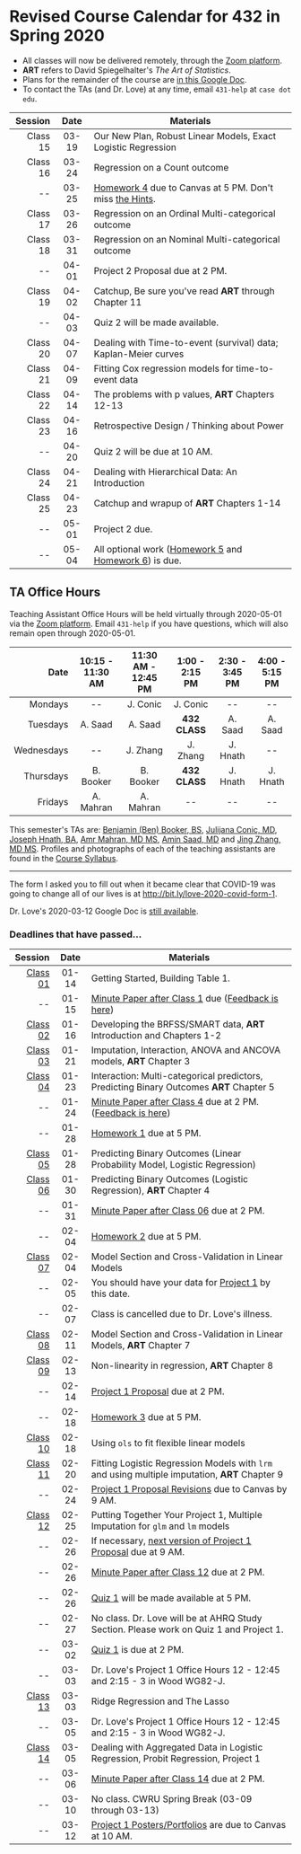# Revised Course Calendar for 432 in Spring 2020 

- All classes will now be delivered remotely, through the [Zoom platform](https://case.edu/utech/help/knowledge-base/zoom/zoom-information).
- **ART** refers to David Spiegelhalter's *The Art of Statistics*.
- Plans for the remainder of the course are [in this Google Doc](http://bit.ly/432-next-steps).
- To contact the TAs (and Dr. Love) at any time, email `431-help` at `case dot edu`.

Session | Date | Materials 
--------: | :-----: | ----------------------------------------------------------------------
Class 15 | 03-19 | Our New Plan, Robust Linear Models, Exact Logistic Regression
Class 16 | 03-24 | Regression on a Count outcome
-- | 03-25 | [Homework 4](https://github.com/THOMASELOVE/2020-432/tree/master/homework/hw04) due to Canvas at 5 PM. Don't miss [the Hints](https://github.com/THOMASELOVE/2020-432/blob/master/homework/hw04/homework4_hints_2020-03-16.pdf).
Class 17 | 03-26 | Regression on an Ordinal Multi-categorical outcome
Class 18 | 03-31 | Regression on an Nominal Multi-categorical outcome
-- | 04-01 | Project 2 Proposal due at 2 PM.
Class 19 | 04-02 | Catchup, Be sure you've read **ART** through Chapter 11
-- | 04-03 | Quiz 2 will be made available.
Class 20 | 04-07 | Dealing with Time-to-event (survival) data; Kaplan-Meier curves
Class 21 | 04-09 | Fitting Cox regression models for time-to-event data
Class 22 | 04-14 | The problems with p values, **ART** Chapters 12-13
Class 23 | 04-16 | Retrospective Design / Thinking about Power
-- | 04-20 | Quiz 2 will be due at 10 AM.
Class 24 | 04-21 | Dealing with Hierarchical Data: An Introduction
Class 25 | 04-23 | Catchup and wrapup of **ART** Chapters 1-14
-- | 05-01 | Project 2 due.
-- | 05-04 | All optional work ([Homework 5](https://github.com/THOMASELOVE/2020-432/tree/master/homework/hw05) and [Homework 6](https://github.com/THOMASELOVE/2020-432/tree/master/homework/hw05)) is due.

## TA Office Hours

Teaching Assistant Office Hours will be held virtually through 2020-05-01 via the [Zoom platform](https://case.edu/utech/help/knowledge-base/zoom/zoom-information). Email `431-help` if you have questions, which will also remain open through 2020-05-01.

Date | 10:15 - 11:30 AM | 11:30 AM - 12:45 PM | 1:00 - 2:15 PM | 2:30 - 3:45 PM | 4:00 - 5:15 PM
----------: | :--------: | :--------: | :--------: | :--------: | :--------:  
Mondays     | -- | J. Conic | J. Conic | -- | -- 
Tuesdays    | A. Saad | A. Saad | **432 CLASS** | A. Saad | A. Saad
Wednesdays  | -- | J. Zhang | J. Zhang | J. Hnath | -- 
Thursdays   | B. Booker | B. Booker | **432 CLASS** | J. Hnath | J. Hnath
Fridays     | A. Mahran | A. Mahran | -- | -- | -- 

This semester's TAs are:  [Benjamin (Ben) Booker, BS](https://thomaselove.github.io/2020-432-syllabus/teaching-assistants.html), [Julijana Conic, MD](https://thomaselove.github.io/2020-432-syllabus/teaching-assistants.html), [Joseph Hnath, BA](https://thomaselove.github.io/2020-432-syllabus/teaching-assistants.html), [Amr Mahran, MD MS](https://thomaselove.github.io/2020-432-syllabus/teaching-assistants.html), [Amin Saad, MD](https://thomaselove.github.io/2020-432-syllabus/teaching-assistants.html) and [Jing Zhang, MD MS](https://thomaselove.github.io/2020-432-syllabus/teaching-assistants.html). Profiles and photographs of each of the teaching assistants are found in the [Course Syllabus](https://thomaselove.github.io/2020-432-syllabus/teaching-assistants.html).

-----------

The form I asked you to fill out when it became clear that COVID-19 was going to change all of our lives is at http://bit.ly/love-2020-covid-form-1.

Dr. Love's 2020-03-12 Google Doc is [still available](https://docs.google.com/document/d/1FYeQjzmDf6tXoirlriWTWErQSLLwLz45RTBu_R-yBhc/edit?usp=sharing).

### Deadlines that have passed...

Session | Date | Materials 
--------: | :-----: | ----------------------------------------------------------------------
[Class 01](https://github.com/THOMASELOVE/2020-432/tree/master/classes/class01) | 01-14 | Getting Started, Building Table 1.
-- | 01-15 | [Minute Paper after Class 1](http://bit.ly/432-2020-minute-01) due ([Feedback is here](http://bit.ly/432-2020-minute-01-feedback))
[Class 02](https://github.com/THOMASELOVE/2020-432/tree/master/classes/class02) | 01-16 | Developing the BRFSS/SMART data, **ART** Introduction and Chapters 1-2
[Class 03](https://github.com/THOMASELOVE/2020-432/tree/master/classes/class03) | 01-21 | Imputation, Interaction, ANOVA and ANCOVA models, **ART** Chapter 3
[Class 04](https://github.com/THOMASELOVE/2020-432/tree/master/classes/class04) | 01-23 | Interaction: Multi-categorical predictors, Predicting Binary Outcomes **ART** Chapter 5
-- | 01-24 | [Minute Paper after Class 4](http://bit.ly/432-2020-minute-04) due at 2 PM. ([Feedback is here](http://bit.ly/432-2020-minute-04-feedback))
-- | 01-28 | [Homework 1](https://github.com/THOMASELOVE/2020-432/tree/master/homework/hw01) due at 5 PM.
[Class 05](https://github.com/THOMASELOVE/2020-432/tree/master/classes/class05) | 01-28 | Predicting Binary Outcomes (Linear Probability Model, Logistic Regression)
[Class 06](https://github.com/THOMASELOVE/2020-432/tree/master/classes/class06) | 01-30 | Predicting Binary Outcomes (Logistic Regression), **ART** Chapter 4
-- | 01-31 | [Minute Paper after Class 06](http://bit.ly/432-2020-minute-06) due at 2 PM.
-- | 02-04 | [Homework 2](https://github.com/THOMASELOVE/2020-432/tree/master/homework/hw02) due at 5 PM.
[Class 07](https://github.com/THOMASELOVE/2020-432/tree/master/classes/class07) | 02-04 | Model Section and Cross-Validation in Linear Models 
-- | 02-05 | You should have your data for [Project 1](https://github.com/THOMASELOVE/2020-432/tree/master/projects/project1) by this date.
-- | 02-07 | Class is cancelled due to Dr. Love's illness.
[Class 08](https://github.com/THOMASELOVE/2020-432/tree/master/classes/class08) | 02-11 | Model Section and Cross-Validation in Linear Models, **ART** Chapter 7
[Class 09](https://github.com/THOMASELOVE/2020-432/tree/master/classes/class09) | 02-13 | Non-linearity in regression, **ART** Chapter 8
-- | 02-14 | [Project 1 Proposal](https://github.com/THOMASELOVE/2020-432/tree/master/projects/project1) due at 2 PM. 
-- | 02-18 | [Homework 3](https://github.com/THOMASELOVE/2020-432/tree/master/homework/hw03) due at 5 PM.
[Class 10](https://github.com/THOMASELOVE/2020-432/tree/master/classes/class10) | 02-18 | Using `ols` to fit flexible linear models
[Class 11](https://github.com/THOMASELOVE/2020-432/tree/master/classes/class11) | 02-20 | Fitting Logistic Regression Models with `lrm` and using multiple imputation, **ART** Chapter 9
-- | 02-24 | [Project 1 Proposal Revisions](https://github.com/THOMASELOVE/2020-432/tree/master/projects/project1#new-some-additional-thoughts-after-reviewing-the-proposal-drafts) due to Canvas by 9 AM.
[Class 12](https://github.com/THOMASELOVE/2020-432/tree/master/classes/class12) | 02-25 | Putting Together Your Project 1, Multiple Imputation for `glm` and `lm` models
-- | 02-26 | If necessary, [next version of Project 1 Proposal](https://github.com/THOMASELOVE/2020-432/tree/master/projects/project1#new-some-additional-thoughts-after-reviewing-the-proposal-drafts) due at 9 AM.
-- | 02-26 | [Minute Paper after Class 12](http://bit.ly/432-2020-minute-12) due at 2 PM.
-- | 02-26 | [Quiz 1](https://github.com/THOMASELOVE/2020-432/tree/master/quizzes) will be made available at 5 PM.
-- | 02-27 | No class. Dr. Love will be at AHRQ Study Section. Please work on Quiz 1 and Project 1.
-- | 03-02 | [Quiz 1](https://github.com/THOMASELOVE/2020-432/tree/master/quizzes) is due at 2 PM.
-- | 03-03 | Dr. Love's Project 1 Office Hours 12 - 12:45 and 2:15 - 3 in Wood WG82-J.
[Class 13](https://github.com/THOMASELOVE/2020-432/tree/master/classes/class13) | 03-03 | Ridge Regression and The Lasso
-- | 03-05 | Dr. Love's Project 1 Office Hours 12 - 12:45 and 2:15 - 3 in Wood WG82-J.
[Class 14](https://github.com/THOMASELOVE/2020-432/tree/master/classes/class14) | 03-05 | Dealing with Aggregated Data in Logistic Regression, Probit Regression, Project 1
-- | 03-06 | [Minute Paper after Class 14](http://bit.ly/432-2020-minute-14) due at 2 PM.
-- | 03-10 | No class. CWRU Spring Break (03-09 through 03-13)
-- | 03-12 | [Project 1 Posters/Portfolios](https://github.com/THOMASELOVE/2020-432/tree/master/projects/project1) are due to Canvas at 10 AM.

